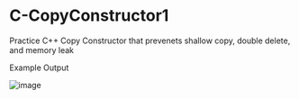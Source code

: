 # C-CopyConstructor1
Practice C++ Copy Constructor that prevenets shallow copy, double delete, and memory leak


Example Output

![image](https://user-images.githubusercontent.com/97081479/169813886-b933bdf2-a5ef-4b92-b74a-2ffcb2c66904.png)

